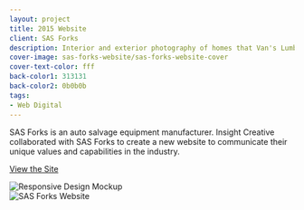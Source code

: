 ```yaml
---
layout: project
title: 2015 Website
client: SAS Forks
description: Interior and exterior photography of homes that Van's Lumber has built.
cover-image: sas-forks-website/sas-forks-website-cover
cover-text-color: fff
back-color1: 313131
back-color2: 0b0b0b
tags:
- Web Digital
---
```


SAS Forks is an auto salvage equipment manufacturer. Insight Creative collaborated with SAS Forks to create a new website to communicate their unique values and capabilities in the industry.

<a href="http://sasforks.com/" target= "_blank" rel="noopener">View the Site</a>

<div>
<img data-aos="fade-up"
alt="Responsive Design Mockup" src="/img/projects/sas-forks-website/sas-forks-website-mockup.jpg"
srcset="/img/projects/sas-forks-website/sas-forks-website-mockup-2400.jpg 2400w,
/img/projects/sas-forks-website/sas-forks-website-mockup-1800.jpg 1800w,
/img/projects/sas-forks-website/sas-forks-website-mockup-1200.jpg 1200w,
/img/projects/sas-forks-website/sas-forks-website-mockup-900.jpg 900w,
/img/projects/sas-forks-website/sas-forks-website-mockup-600.jpg 600w,
/img/projects/sas-forks-website/sas-forks-website-mockup-400.jpg 400w" />
</div>

<div class="images">
<div class="fill-back">
<img data-aos="fade-up"
alt="SAS Forks Website" src="/img/projects/sas-forks-website/sas-forks-website-2.jpg"
srcset="/img/projects/sas-forks-website/sas-forks-website-2-2400.jpg 2400w,
/img/projects/sas-forks-website/sas-forks-website-2-1800.jpg 1800w,
/img/projects/sas-forks-website/sas-forks-website-2-1200.jpg 1200w,
/img/projects/sas-forks-website/sas-forks-website-2-900.jpg 900w,
/img/projects/sas-forks-website/sas-forks-website-2-600.jpg 600w,
/img/projects/sas-forks-website/sas-forks-website-2-400.jpg 400w" />
</div>
</div>
